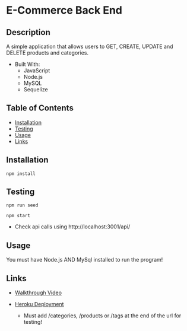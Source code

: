 # E-Commerce Back End


## Description

A simple application that allows users to GET, CREATE, UPDATE and DELETE products and categories.
- Built With:
    * JavaScript
    * Node.js
    * MySQL
    * Sequelize



## Table of Contents

- [Installation](#installation)
- [Testing](#testing)
- [Usage](#usage)
- [Links](#links)


## Installation

~~~
npm install
~~~


## Testing

~~~
npm run seed
~~~
~~~
npm start
~~~

* Check api calls using http://localhost:3001/api/

## Usage

You must have Node.js AND MySql installed to run the program!


## Links
* [Walkthrough Video]()

* [Heroku Deployment](https://c13-ecommerce-back-end.herokuapp.com/api/)
    - Must add /categories, /products or /tags at the end of the url for testing!